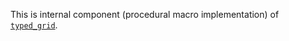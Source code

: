 This is internal component (procedural macro implementation) of [`typed_grid`](https://crates.io/crates/typed_grid).
